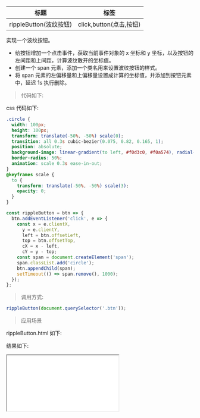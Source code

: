 | 标题                   | 标签                    |
| ---------------------- | ----------------------- |
| rippleButton(波纹按钮) | click,button(点击,按钮) |

实现一个波纹按钮。

- 给按钮增加一个点击事件，获取当前事件对象的 x 坐标和 y 坐标，以及按钮的左间距和上间距，计算波纹散开的坐标值。
- 创建一个 span 元素，添加一个类名用来设置波纹按钮的样式。
- 将 span 元素的左偏移量和上偏移量设置成计算的坐标值，并添加到按钮元素中，延迟 1s 执行删除。

> 代码如下:

css 代码如下:

```css
.circle {
  width: 100px;
  height: 100px;
  transform: translate(-50%, -50%) scale(0);
  transition: all 0.3s cubic-bezier(0.075, 0.82, 0.165, 1);
  position: absolute;
  background-image: linear-gradient(to left, #f0d3c0, #f0a574), radial-gradient(circle, #f3ebbf, #ece57e);
  border-radius: 50%;
  animation: scale 0.3s ease-in-out;
}
@keyframes scale {
  to {
    transform: translate(-50%, -50%) scale(3);
    opacity: 0;
  }
}
```

```js
const rippleButton = btn => {
  btn.addEventListener('click', e => {
    const x = e.clientX,
      y = e.clientY,
      left = btn.offsetLeft,
      top = btn.offsetTop,
      cX = x - left,
      cY = y - top;
    const span = document.createElement('span');
    span.classList.add('circle');
    btn.appendChild(span);
    setTimeout(() => span.remove(), 1000);
  });
};
```

> 调用方式:

```js
rippleButton(document.querySelector('.btn'));
```

> 应用场景

rippleButton.html 如下:

<div class="code-editor" data-url="codes/javascript/html/rippleButton.html" data-language="html"></div>

结果如下:

<iframe src="codes/javascript/html/rippleButton.html"></iframe>
